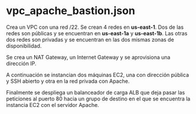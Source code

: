 # vpc_apache_bastion.json 

Crea un VPC con una red /22. Se crean 4 redes en **us-east-1**. Dos de las redes son públicas y se encuentran en **us-east-1a** y **us-east-1b**. Las otras dos redes son privadas y se encuentran en las dos mismas zonas de disponibilidad.

Se crea un NAT Gateway, un Internet Gateway y se aprovisiona una dirección IP.

A continuación se instancian dos máquinas EC2, una con dirección pública y SSH abierto y otra en la red privada con Apache.

Finalmente se despliega un balanceador de carga ALB que deja pasar las peticiones al puerto 80 hacia un grupo de destino en el que se encuentra la instancia EC2 con el servidor Apache.
